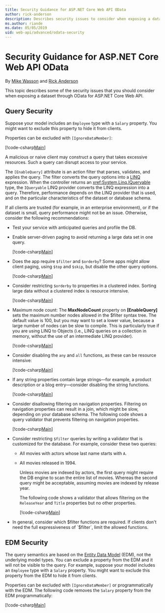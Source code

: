 ```yaml
---
title: Security Guidance for ASP.NET Core Web API OData
author: rick-anderson
description: Describes security issues to consider when exposing a dataset through OData for ASP.NET Core Web API
ms.author: riande
ms.date: 05/05/2019
uid: web-api/advanced/odata-security
---
```


# Security Guidance for ASP.NET Core Web API OData

By [Mike Wasson](https://github.com/MikeWasson) and [Rick Anderson](https://twitter.com/RickAndMSFT)

This topic describes some of the security issues that you should consider when exposing a dataset through OData for ASP.NET Core Web API.

## Query Security

Suppose your model includes an `Employee` type with a `Salary` property. You might want to exclude this property to hide it from clients.

Properties can be excluded with `[IgnoreDataMember]`:

[!code-csharp[Main](odata-security/sample/ODataAPI/Models/Employee.cs?name=snippet)]

A malicious or naive client may construct a query that takes excessive resources. Such a query can disrupt access to your service.

The `[EnableQuery]` attribute is an action filter that parses, validates, and applies the query. The filter converts the query options into a [LINQ](/dotnet/csharp/linq/) expression. When the controller returns an <xref:System.Linq.IQueryable> type, the `IQueryable` LINQ provider converts the LINQ expression into a query. Therefore, performance depends on the LINQ provider that is used, and on the particular characteristics of the dataset or database schema.

<!-- This could be eventually ported.
For more information about using OData query options in ASP.NET Web API, see [Supporting OData Query Options](supporting-odata-query-options.md).
-->

If all clients are trusted (for example, in an enterprise environment), or if the dataset is small, query performance might not be an issue. Otherwise, consider the following recommendations:

- Test your service with anticipated queries and profile the DB.
- Enable server-driven paging to avoid returning a large data set in one query. <!--For more information, see [Server-Driven Paging](supporting-odata-query-options.md#server-paging). -->

    [!code-csharp[Main](odata-security/sample/ODataAPI/Controllers/ValuesController.cs?name=snippet_PageSize)]

- Does the app require `$filter` and `$orderby`? Some apps might allow client paging, using `$top` and `$skip`, but disable the other query options.

    [!code-csharp[Main](odata-security/sample/ODataAPI/Controllers/ValuesController.cs?name=snippet_AllowedQueryOptions)]

- Consider restricting `$orderby` to properties in a clustered index. Sorting large data without a clustered index is resource intensive.

    [!code-csharp[Main](odata-security/sample/ODataAPI/Controllers/ValuesController.cs?name=snippet_AllowedOrderByProperties)]

- Maximum node count: The **MaxNodeCount** property on **[EnableQuery]** sets the maximum number nodes allowed in the $filter syntax tree. The default value is 100, but you may want to set a lower value, because a large number of nodes can be slow to compile. This is particularly true if you are using LINQ to Objects (i.e., LINQ queries on a collection in memory, without the use of an intermediate LINQ provider). 

    [!code-csharp[Main](odata-security/sample/ODataAPI/Controllers/ValuesController.cs?name=snippet_MaxNodeCount)]
- Consider disabling the `any` and `all` functions, as these can be resource intensive: 

    [!code-csharp[Main](odata-security/sample/ODataAPI/Controllers/ValuesController.cs?name=snippet_any)]

- If any string properties contain large strings&#8212;for example, a product description or a blog entry&#8212;consider disabling the string functions. 

    [!code-csharp[Main](odata-security/sample/ODataAPI/Controllers/ValuesController.cs?name=snippet_large)]

- Consider disallowing filtering on navigation properties. Filtering on navigation properties can result in a join, which might be slow, depending on your database schema. The following code shows a query validator that prevents filtering on navigation properties. <!-- For more information about query validators, see [Query Validation](supporting-odata-query-options.md#query-validation). -->

    [!code-csharp[Main](odata-security/sample/ODataAPI/ODataAttribute/MyFilterNavPropQueryValidator.cs?name=snippet)]

- Consider restricting `$filter` queries by writing a validator that is customized for the database. For example, consider these two queries:

  - All movies with actors whose last name starts with `A`.
  - All movies released in 1994.

    Unless movies are indexed by actors, the first query might require the DB engine to scan the entire list of movies. Whereas the second query might be acceptable, assuming movies are indexed by release year.

    The following code shows a validator that allows filtering on the `ReleaseYear` and `Title` properties but no other properties.

    [!code-csharp[Main](odata-security/sample/ODataAPI/ODataAttribute/MyFilterQueryValidator.cs?name=snippet)]

- In general, consider which $filter functions are required. If clients don't need the full expressiveness of `$filter`, limit the allowed functions.

## EDM Security

The query semantics are based on the [Entity Data Model](https://www.odata.org/documentation/odata-version-2-0/overview/) (EDM), not the underlying model types. You can exclude a property from the EDM and it will not be visible to the query. For example, suppose your model includes an `Employee` type with a `Salary` property. You might want to exclude this property from the EDM to hide it from clients.

Properties can be excluded with `[IgnoreDataMember]` or programmatically with the EDM. The following code removes the `Salary` property from the EDM programmatically:

[!code-csharp[Main](odata-security/sample/ODataAPI/StartupEDM.cs?name=snippet)]